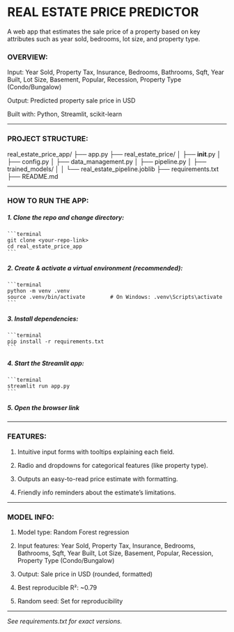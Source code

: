 # **REAL ESTATE PRICE PREDICTOR**
A web app that estimates the sale price of a property based on key attributes such as year sold, bedrooms, lot size, and property type.

### OVERVIEW:

Input: Year Sold, Property Tax, Insurance, Bedrooms, Bathrooms, Sqft, Year Built, Lot Size, Basement, Popular, Recession, Property Type (Condo/Bungalow)

Output: Predicted property sale price in USD

Built with: Python, Streamlit, scikit-learn

----------------------------------------------------------------------------------------------------------------------------

### PROJECT STRUCTURE:

real_estate_price_app/
├── app.py
├── real_estate_price/
│    ├── __init__.py
│    ├── config.py
│    ├── data_management.py
│    ├── pipeline.py
│    ├── trained_models/
│    │    └── real_estate_pipeline.joblib
├── requirements.txt
├── README.md

----------------------------------------------------------------------------------------------------------------------------

### HOW TO RUN THE APP:

##### 1. Clone the repo and change directory:
    ```terminal
    git clone <your-repo-link>
    cd real_estate_price_app
    ```

##### 2. Create & activate a virtual environment (recommended):
    ```terminal
    python -m venv .venv
    source .venv/bin/activate        # On Windows: .venv\Scripts\activate
    ```

##### 3. Install dependencies:
    ```terminal
    pip install -r requirements.txt
    ```

##### 4. Start the Streamlit app:
    ```terminal
    streamlit run app.py
    ```

##### 5. Open the browser link

----------------------------------------------------------------------------------------------------------------------------

### FEATURES:

1. Intuitive input forms with tooltips explaining each field.

2. Radio and dropdowns for categorical features (like property type).

3. Outputs an easy-to-read price estimate with formatting.

4. Friendly info reminders about the estimate’s limitations.

----------------------------------------------------------------------------------------------------------------------------

### MODEL INFO:

1. Model type: Random Forest regression

2. Input features: Year Sold, Property Tax, Insurance, Bedrooms, Bathrooms, Sqft, Year Built, Lot Size, Basement, Popular, Recession, Property Type (Condo/Bungalow)

3. Output: Sale price in USD (rounded, formatted)

4. Best reproducible R²: ~0.79

5. Random seed: Set for reproducibility

----------------------------------------------------------------------------------------------------------------------------

*See requirements.txt for exact versions.*


